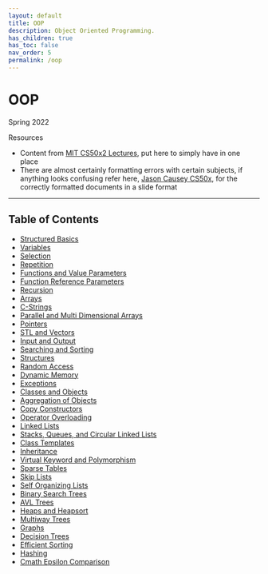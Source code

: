 ```yaml
---
layout: default
title: OOP
description: Object Oriented Programming.
has_children: true
has_toc: false
nav_order: 5
permalink: /oop
---
```


# OOP
Spring 2022

Resources
- Content from [MIT CS50x2 Lectures](https://github.com/jcausey-astate/CS50x2_lecture_notes), put here to simply have in one place 
- There are almost certainly formatting errors with certain subjects, if anything looks confusing refer here, [Jason Causey CS50x](https://jcausey-astate.github.io/CS50x2_lecture_notes/), for the correctly formatted documents in a slide format

---

## Table of Contents
- [Structured Basics](../OOP/01_SP_Basics.md)
- [Variables](../OOP/02_Variables_Operators_Errors.md)
- [Selection](../OOP/03_Selection.md)
- [Repetition](../OOP/04_Repetition.md)
- [Functions and Value Parameters](05_Functions_Value_Parameters.md)
- [Function Reference Parameters](06_Functions_Reference_Parameters.md)
- [Recursion](07_Recursion.md)
- [Arrays](08_Arrays.md)
- [C-Strings](09_C-Strings.md)
- [Parallel and Multi Dimensional Arrays](10_Parallel_and_Multi-Dimensional_Arrays.md)
- [Pointers](11_Pointers.md)
- [STL and Vectors](12_vector.md)
- [Input and Output](13_Input_and_Output.md)
- [Searching and Sorting](14_Searching_Sorting.md)
- [Structures](15_Structures.md)
- [Random Access](16_random_access.md)
- [Dynamic Memory](17_Dynamic_Memory.md)
- [Exceptions](18_Exceptions.md)
- [Classes and Objects](19_Classes_and_Objects.md)
- [Aggregation of Objects](20_Aggregation_of_Objects.md)
- [Copy Constructors](21_Copy_Constructor.md)
- [Operator Overloading](22_Operator_Overloading.md)
- [Linked Lists](23_Linked_Lists.md)
- [Stacks, Queues, and Circular Linked Lists](24_Stack_Queue_CircularList.md)
- [Class Templates](25_Class_Template.md)
- [Inheritance](26_Inheritance.md)
- [Virtual Keyword and Polymorphism](27_virtual_and_polymorphism.md)
- [Sparse Tables](28_Sparse_Tables.md)
- [Skip Lists](29_Skip_Lists.md)
- [Self Organizing Lists](30_Self_Organizing_Lists.md)
- [Binary Search Trees](31_Binary_Search_Trees.md)
- [AVL Trees](32_AVL_Trees.md)
- [Heaps and Heapsort](33_Heaps_and_Heapsort.md)
- [Multiway Trees](34_Multiway_Trees.md)
- [Graphs](35_Graphs.md)
- [Decision Trees](36_Decision_Trees.md)
- [Efficient Sorting](37_Efficient_Sorting.md)
- [Hashing](38_Hashing.md)
- [Cmath Epsilon Comparison](99_cmath_epsilon_comparison.md)